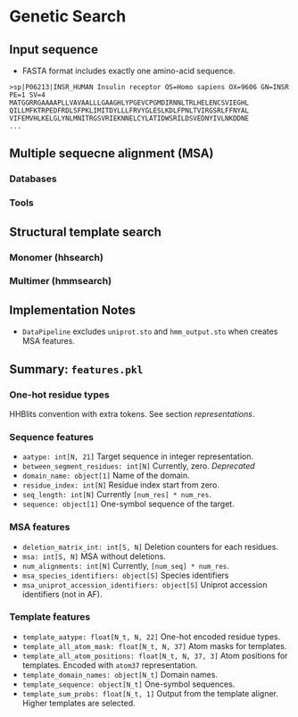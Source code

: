 # Genetic Search

## Input sequence

- FASTA format includes exactly one amino-acid sequence.

```text
>sp|P06213|INSR_HUMAN Insulin receptor OS=Homo sapiens OX=9606 GN=INSR PE=1 SV=4
MATGGRRGAAAAPLLVAVAALLLGAAGHLYPGEVCPGMDIRNNLTRLHELENCSVIEGHL
QILLMFKTRPEDFRDLSFPKLIMITDYLLLFRVYGLESLKDLFPNLTVIRGSRLFFNYAL
VIFEMVHLKELGLYNLMNITRGSVRIEKNNELCYLATIDWSRILDSVEDNYIVLNKDDNE
...
```

## Multiple sequecne alignment (MSA)

### Databases

### Tools

## Structural template search

### Monomer (hhsearch)

### Multimer (hmmsearch)

## Implementation Notes

- `DataPipeline` excludes `uniprot.sto` and `hmm_output.sto` when creates MSA features.

## Summary: `features.pkl`

### One-hot residue types

HHBlits convention with extra tokens.
See section *representations*.

### Sequence features

- `aatype: int[N, 21]` Target sequence in integer representation.
- `between_segment_residues: int[N]` Currently, zero. *Deprecated*
- `domain_name: object[1]` Name of the domain.
- `residue_index: int[N]` Residue index start from zero.
- `seq_length: int[N]` Currently `[num_res] * num_res`.
- `sequence: object[1]` One-symbol sequence of the target.

### MSA features

- `deletion_matrix_int: int[S, N]` Deletion counters for each residues.
- `msa: int[S, N]` MSA without deletions.
- `num_alignments: int[N]` Currently, `[num_seq] * num_res`.
- `msa_species_identifiers: object[S]` Species identifiers
- `msa_uniprot_accession_identifiers: object[S]` Uniprot accession identifiers (not in AF).

### Template features

- `template_aatype: float[N_t, N, 22]` One-hot encoded residue types.
- `template_all_atom_mask: float[N_t, N, 37]` Atom masks for templates.
- `template_all_atom_positions: float[N_t, N, 37, 3]` Atom positions for templates. Encoded with `atom37` representation.
- `template_domain_names: object[N_t]` Domain names.
- `template_sequence: object[N_t]` One-symbol sequences.
- `template_sum_probs: float[N_t, 1]` Output from the template aligner. Higher templates are selected.

